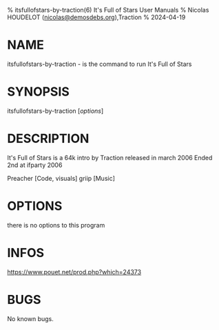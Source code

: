 % itsfullofstars-by-traction(6) It's Full of Stars User Manuals
% Nicolas HOUDELOT (nicolas@demosdebs.org),Traction
% 2024-04-19

# NAME
itsfullofstars-by-traction - is the command to run It's Full of Stars 

# SYNOPSIS
itsfullofstars-by-traction [*options*]

# DESCRIPTION
It's Full of Stars is a 64k intro by Traction released in march 2006
Ended 2nd at ifparty 2006

Preacher [Code, visuals]
griip [Music]

# OPTIONS
there is no options to this program

# INFOS
https://www.pouet.net/prod.php?which=24373

# BUGS
No known bugs.
